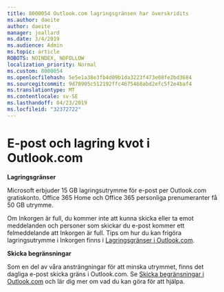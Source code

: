 ```yaml
---
title: 8000054 Outlook.com lagringsgränsen har överskridits
ms.author: daeite
author: daeite
manager: joallard
ms.date: 3/4/2019
ms.audience: Admin
ms.topic: article
ROBOTS: NOINDEX, NOFOLLOW
localization_priority: Normal
ms.custom: 8000054
ms.openlocfilehash: 5e5e1a38e3fb4d09b1da3223f473e08fe2bd3684
ms.sourcegitcommit: 9d78905c512192ffc4675468abd2efc5f2e4baf4
ms.translationtype: MT
ms.contentlocale: sv-SE
ms.lasthandoff: 04/23/2019
ms.locfileid: "32372722"
---
```

# <a name="email-and-storage-quota-in-outlookcom"></a>E-post och lagring kvot i Outlook.com

**Lagringsgränser**

Microsoft erbjuder 15 GB lagringsutrymme för e-post per Outlook.com gratiskonto. Office 365 Home och Office 365 personliga prenumeranter få 50 GB utrymme.
  
Om Inkorgen är full, du kommer inte att kunna skicka eller ta emot meddelanden och personer som skickar du e-post kommer ett felmeddelande att Inkorgen är full. Tips om hur du kan frigöra lagringsutrymme i Inkorgen finns i [Lagringsgränser i Outlook.com](https://go.microsoft.com/fwlink/p/?linkid=2001900&amp;clcid=0x409).

**Skicka begränsningar**

Som en del av våra ansträngningar för att minska utrymmet, finns det dagliga e-post skicka gräns i Outlook.com. Se [Skicka begränsningar i Outlook.com](https://support.office.com/article/279ee200-594c-40f0-9ec8-bb6af7735c2e) och lär dig mer om vad du kan göra för att hjälpa.